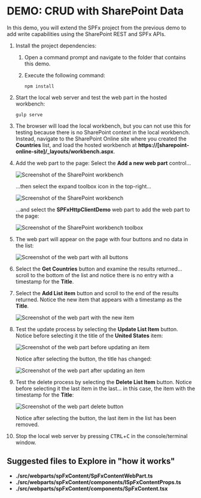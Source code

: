 # DEMO: CRUD with SharePoint Data

In this demo, you will extend the SPFx project from the previous demo to add write capabilities using the SharePoint REST and SPFx APIs.

1. Install the project dependencies:
    1. Open a command prompt and navigate to the folder that contains this demo.
    1. Execute the following command:

        ```shell
        npm install
        ```

1. Start the local web server and test the web part in the hosted workbench:

    ```shell
    gulp serve
    ```

1. The browser will load the local workbench, but you can not use this for testing because there is no SharePoint context in the local workbench. Instead, navigate to the SharePoint Online site where you created the **Countries** list, and load the hosted workbench at **https://[sharepoint-online-site]/_layouts/workbench.aspx**.

1. Add the web part to the page: Select the **Add a new web part** control...

    ![Screenshot of the SharePoint workbench](../../Images/add-webpart-01.png)

    ...then select the expand toolbox icon in the top-right...

    ![Screenshot of the SharePoint workbench](../../Images/add-webpart-02.png)

    ...and select the **SPFxHttpClientDemo** web part to add the web part to the page:

    ![Screenshot of the SharePoint workbench toolbox](../../Images/add-webpart-03.png)

1. The web part will appear on the page with four buttons and no data in the list:

    ![Screenshot of the web part with all buttons](../../Images/all-buttons.png)

1. Select the **Get Countries** button and examine the results returned... scroll to the bottom of the list and notice there is no entry with a timestamp for the **Title**.
1. Select the **Add List item** button and scroll to the end of the results returned. Notice the new item that appears with a timestamp as the **Title**.

    ![Screenshot of the web part with the new item](../../Images/add-items-sp-01.png)

1. Test the update process by selecting the **Update List Item** button. Notice before selecting it the title of the **United States** item:

    ![Screenshot of the web part before updating an item](../../Images/update-items-sp-01.png)

    Notice after selecting the button, the title has changed:

    ![Screenshot of the web part after updating an item](../../Images/update-items-sp-02.png)

1. Test the delete process by selecting the **Delete List Item** button. Notice before selecting it the last item in the last... in this case, the item with the timestamp for the **Title**:

    ![Screenshot of the web part delete button](../../Images/delete-items-sp-01.png)

    Notice after selecting the button, the last item in the list has been removed.

1. Stop the local web server by pressing <kbd>CTRL</kbd>+<kbd>C</kbd> in the console/terminal window.

## Suggested files to Explore in "how it works"

- **./src/webparts/spFxContent/SpFxContentWebPart.ts**
- **./src/webparts/spFxContent/components/ISpFxContentProps.ts**
- **./src/webparts/spFxContent/components/SpFxContent.tsx**